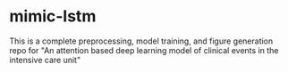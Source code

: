 # mimic-lstm
This is a complete preprocessing, model training, and figure generation repo for "An attention based deep learning model of clinical events in the intensive care unit"
